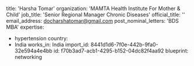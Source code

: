 title: 'Harsha Tomar'
organization: 'MAMTA Health Institute For Mother & Child'
job_title: 'Senior Regional Manager Chronic Diseases'
official_title: ''
email_address: docharshatomar@gmail.com
post_nominal_letters: 'BDS MBA'
expertise:
  - hypertension
country:
  - India
works_in: India
import_id: 8441d1d6-7f0e-442b-9fa0-32e594a4e4bb
id: f70b3ad7-acb1-4295-b152-04dc82f4aa92
blueprint: networking
